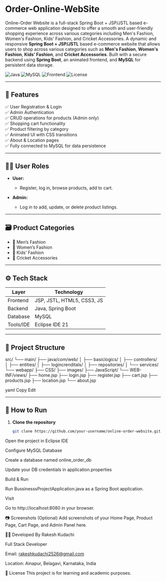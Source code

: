 # Order-Online-WebSite
Online-Order Website is a full-stack Spring Boot + JSP/JSTL based e-commerce web application designed to offer a smooth and user-friendly shopping experience across various categories including Men's Fashion, Women's Fashion, Kids' Fashion, and Cricket Accessories.
A dynamic and responsive **Spring Boot + JSP/JSTL** based e-commerce website that allows users to shop across various categories such as **Men's Fashion**, **Women's Fashion**, **Kids' Fashion**, and **Cricket Accessories**. Built with a secure backend using **Spring Boot**, an animated frontend, and **MySQL** for persistent data storage.

![Java](https://img.shields.io/badge/Backend-Java%20%7C%20Spring%20Boot-blue?logo=java)
![MySQL](https://img.shields.io/badge/Database-MySQL-orange?logo=mysql)
![Frontend](https://img.shields.io/badge/Frontend-JSP%20%7C%20CSS%20%7C%20JS-green?logo=html5)
![License](https://img.shields.io/badge/Status-Completed-brightgreen)

---

## 📌 Features

✅ User Registration & Login  
✅ Admin Authentication  
✅ CRUD operations for products (Admin only)  
✅ Shopping cart functionality  
✅ Product filtering by category  
✅ Animated UI with CSS transitions  
✅ About & Location pages  
✅ Fully connected to MySQL for data persistence

---

## 🧑‍💼 User Roles

- **User:**  
  - Register, log in, browse products, add to cart.

- **Admin:**  
  - Log in to add, update, or delete product listings.

---

## 🗃️ Product Categories

- 👕 Men’s Fashion  
- 👗 Women’s Fashion  
- 🧒 Kids’ Fashion  
- 🏏 Cricket Accessories

---

## ⚙️ Tech Stack

| Layer        | Technology                     |
|--------------|-------------------------------|
| Frontend     | JSP, JSTL, HTML5, CSS3, JS     |
| Backend      | Java, Spring Boot              |
| Database     | MySQL                          |
| Tools/IDE    | Eclipse IDE 21                 |

---

## 🧱 Project Structure

src/
└── main/
├── java/com/web/
│ ├── basiclogics/
│ ├── controllers/
│ ├── entities/
│ ├── logincrenditals/
│ ├── repositories/
│ └── services/
└── webapp/
├── CSS/
├── images/
├── JavaScript/
└── WEB-INF/views/
├── home.jsp
├── login.jsp
├── register.jsp
├── cart.jsp
├── products.jsp
├── location.jsp
└── about.jsp

yaml
Copy
Edit

---

## 🚀 How to Run

1. **Clone the repository**
   ```bash
   git clone https://github.com/your-username/online-order-website.git
Open the project in Eclipse IDE

Configure MySQL Database

Create a database named online_order_db

Update your DB credentials in application.properties

Build & Run

Run BussinesssProjectApplication.java as a Spring Boot application.

Visit

Go to http://localhost:8080 in your browser.

📷 Screenshots (Optional)
Add screenshots of your Home Page, Product Page, Cart Page, and Admin Panel here.

🧑‍💻 Developed By
Rakesh Kudachi

Full Stack Developer

Email: rakeshkudachi2526@gmail.com

Location: Ainapur, Belagavi, Karnataka, India

📄 License
This project is for learning and academic purposes.
